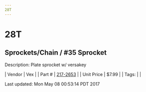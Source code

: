 ```yaml
---
28T
---
```


# 28T
## Sprockets/Chain / #35 Sprocket
Description: 	Plate sprocket w/ versakey 

| Vendor | Vex | 
| Part # | [217-2653](http://www.vexrobotics.com/vexpro/motion/sprockets-and-chain/35-sprockets.html) | 
| Unit Price | $7.99 | 
| Tags: |  | 

Last updated: Mon May 08 00:53:14 PDT 2017
